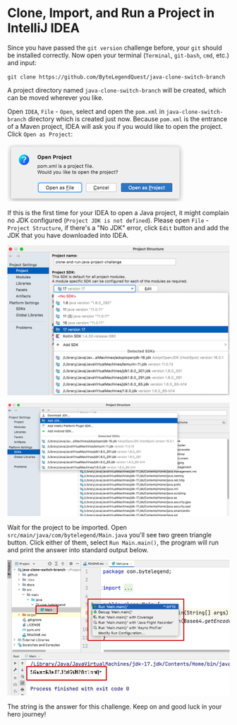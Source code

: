 # Clone, Import, and Run a Project in IntelliJ IDEA

Since you have passed the `git version` challenge before, your `git` should be installed correctly.
Now open your terminal (`Terminal`, `git-bash`, `cmd`, etc.) and input:

`git clone https://github.com/ByteLegendQuest/java-clone-switch-branch`

A project directory named `java-clone-switch-branch` will be created, which can be moved wherever you like.

Open `IDEA`, `File` - `Open`, select and open the `pom.xml` in `java-clone-switch-branch` directory which is created just now.
Because `pom.xml` is the entrance of a Maven project, IDEA will ask you if you would like to open the project.
Click `Open as Project`:

![idea-open-project](https://raw.githubusercontent.com/ByteLegendQuest/java-clone-switch-branch/main/docs/idea-open-project.png)

If this is the first time for your IDEA to open a Java project, it might complain no JDK configured (`Project JDK is not defined`).
Please open `File` - `Project Structure`, if there's a "No JDK" error, click `Edit` button and
add the JDK that you have downloaded into IDEA.

![idea-project-structure](https://raw.githubusercontent.com/ByteLegendQuest/java-clone-switch-branch/main/docs/idea-project-structure.png)

![idea-add-jdk](https://raw.githubusercontent.com/ByteLegendQuest/java-clone-switch-branch/main/docs/idea-add-jdk.png)

Wait for the project to be imported. Open `src/main/java/com/bytelegend/Main.java` you'll see two green triangle button.
Click either of them, select `Run Main.main()`, the program will run and print the answer into standard output below.

![idea-run-main](https://raw.githubusercontent.com/ByteLegendQuest/java-clone-switch-branch/main/docs/idea-run-main.png)

The string is the answer for this challenge. Keep on and good luck in your hero journey!
